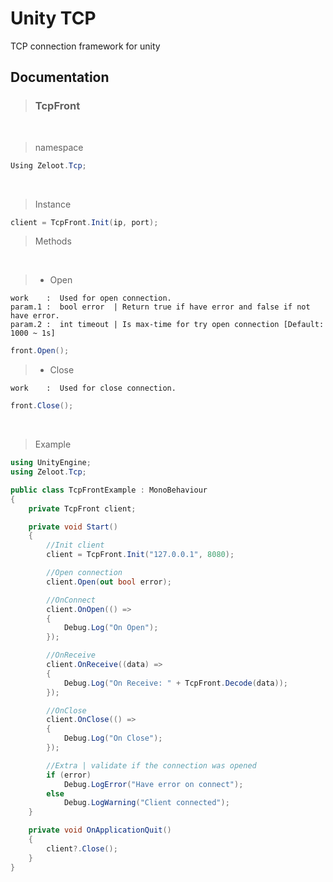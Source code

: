 # Unity TCP
TCP connection framework for unity

## Documentation

> ### TcpFront
<br>

> namespace
```csharp
Using Zeloot.Tcp;
```
<br>

> Instance
```csharp
client = TcpFront.Init(ip, port);
```

> Methods
<br>

> - Open
```
work    :  Used for open connection.
param.1 :  bool error  | Return true if have error and false if not have error.
param.2 :  int timeout | Is max-time for try open connection [Default: 1000 ~ 1s] 
```
```csharp
front.Open();
```

> - Close
```
work    :  Used for close connection.
```
```csharp
front.Close();
```

<br>

> Example
```csharp
using UnityEngine;
using Zeloot.Tcp;

public class TcpFrontExample : MonoBehaviour
{
    private TcpFront client;

    private void Start()
    {
        //Init client
        client = TcpFront.Init("127.0.0.1", 8080);

        //Open connection
        client.Open(out bool error);

        //OnConnect
        client.OnOpen(() =>
        {
            Debug.Log("On Open");
        });

        //OnReceive
        client.OnReceive((data) =>
        {
            Debug.Log("On Receive: " + TcpFront.Decode(data));
        });

        //OnClose
        client.OnClose(() =>
        {
            Debug.Log("On Close");
        });

        //Extra | validate if the connection was opened
        if (error)
            Debug.LogError("Have error on connect");
        else
            Debug.LogWarning("Client connected");
    }

    private void OnApplicationQuit()
    {
        client?.Close();
    }
}
```
